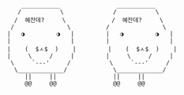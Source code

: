          ___________                ___________
        /           \              /           \
       /  혜잔데?     \             /  혜잔데?     \
      /               \          /               \
     |   ◑         ◑   |         |   ◑         ◑   |
     |                 |         |                 |
     |    (  $ㅅ$  )    |         |    (  $ㅅ$  )    |
     |     \     /     |         |     \     /     |
      \     `---'     /           \     `---'     /
       \_____________/             \_____________/
          ||     ||                ||     ||
          @@     @@                @@     @@
